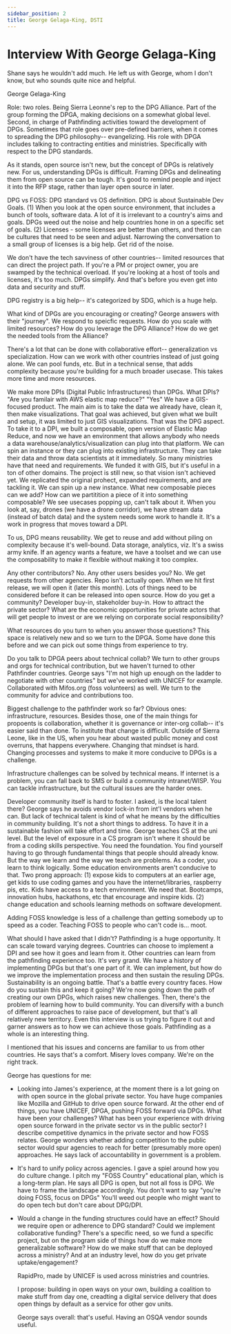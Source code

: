 ```yaml
---
sidebar_position: 2
title: George Gelaga-King, DSTI
---
```


# Interview With George Gelaga-King

Shane says he wouldn't add much. He left us with George, whom I don't
know, but who sounds quite nice and helpful.

George Gelaga-King

Role: two roles.  Being Sierra Leonne's rep to the DPG Alliance.  Part
of the group forming the DPGA, making decisions on a somewhat global
level.  Second, in charge of Pathfinding activities toward the
development of DPGs.  Sometimes that role goes over pre-defined
barriers, when it comes to spreading the DPG philosophy--
evangelizing.  His role with DPGA includes talking to contracting
entities and ministries.  Specifically with respect to the DPG
standards.

As it stands, open source isn't new, but the concept of DPGs is
relatively new.  For us, understanding DPGs is difficult. Framing DPGs
and delineating them from open source can be tough.  It's good to
remind people and inject it into the RFP stage, rather than layer open
source in later.

DPG vs FOSS: DPG standard vs OS definition.  DPG is about Sustainable
Dev Goals.  (1) When you look at the open source environment, that
includes a bunch of tools, software data.  A lot of it is irrelevant
to a country's aims and goals.  DPGs weed out the noise and help
countries hone in on a specific set of goals.  (2) Licenses - some
licenses are better than others, and there can be cultures that need
to be seen and adjust.  Narrowing the conversation to a small group of
licenses is a big help.  Get rid of the noise.

We don't have the tech savviness of other countries-- limited
resources that can direct the project path.  If you're a PM or project
owner, you are swamped by the technical overload.  If you're looking
at a host of tools and licenses, it's too much.  DPGs simplify.  And
that's before you even get into data and security and stuff.

DPG registry is a big help-- it's categorized by SDG, which is a huge
help.


What kind of DPGs are you encouraging or creating?  George answers
with their "journey".  We respond to speicfic requests.  How do you
scale with limited resources?  How do you leverage the DPG Alliance?
How do we get the needed tools from the Alliance?

There's a lot that can be done with collaborative effort--
generalization vs specialization.  How can we work with other
countries instead of just going alone.  We can pool funds, etc.  But
in a technical sense, that adds complexity because you're building for
a much broader usecase.  This takes more time and more resources.

We make more DPIs (Digital Public Infrastructures) than DPGs.  What
DPIs?  "Are you familair with AWS elastic map reduce?"  "Yes" We have
a GIS-focused product.  The main aim is to take the data we already
have, clean it, then make visualizations.  That goal was achieved, but
given what we built and setup, it was limited to just GIS
visualizations.  That was the DPG aspect.  To take it to a DPI, we
built a composable, open version of Elastic Map Reduce, and now we
have an environment that allows anybody who needs a data
warehouse/analytics/visualization can plug into that platform.  We can
spin an instance or they can plug into existing infrastructure.  They
can take their data and throw data scientists at it immediately.  So
many ministries have that need and requirements.  We funded it with
GIS, but it's useful in a ton of other domains.  The project is still
new, so that vision isn't achieved yet.  We replicated the original
prohect, expanded requirements, and are tackling it.  We can spin up a
new instance.  What new composable pieces can we add?  How can we
partitition a piece of it into something composable?  We see usecases
popping up, can't talk about it.  When you look at, say, drones (we
have a drone corridor), we have stream data (instead of batch data)
and the system needs some work to handle it. It's a work in progress
that moves toward a DPI.

To us, DPG means reusability.  We get to reuse and add without piling
on complexity because it's well-bound.  Data storage, analytics, viz.
It's a swiss army knife.  If an agency wants a feature, we have a
toolset and we can use the composability to make it flexible without
making it too complex.

Any other contributors?  No.  Any other users besides you?  No.  We
get requests from other agencies.  Repo isn't actually open.  When we
hit first release, we will open it (later this month).  Lots of things
need to be considered before it can be released into open source.  How
do you get a community?  Developer buy-in, stakeholder buy-in.  How to
attract the private sector?  What are the economic opportunities for
private actors that will get people to invest or are we relying on
corporate social responsibility?

What resources do you turn to when you answer those questions?  This
space is relatively new and so we turn to the DPGA.  Some have done
this before and we can pick out some things from experience to try.

Do you talk to DPGA peers about technical collab?  We turn to other
groups and orgs for technical contribution, but we haven't turned to
other Pathfinder countries.  George says "I'm not high up enough on
the ladder to negotiate with other countries" but we've worked with
UNICEF for example.  Collaborated with Mifos.org (foss volunteers) as
well.  We turn to the community for advice and contributions too.

Biggest challenge to the pathfinder work so far?  Obvious ones:
infrastructure, resources.  Besides those, one of the main things for
propoents is collaboration, whether it is governance or inter-org
collab-- it's easier said than done.  To institute that change is
difficult.  Outside of Sierra Leone, like in the US, when you hear
about wasted public money and cost overruns, that happens everywhere.
Changing that mindset is hard.  Changing processes and systems to make
it more conducive to DPGs is a challenge.

Infrastructure challenges can be solved by technical means.  If
internet is a problem, you can fall back to SMS or build a community
intranet/WISP.  You can tackle infrastructure, but the cultural issues
are the harder ones.

Developer community itself is hard to foster.  I asked, is the local
talent there?  George says he avoids vendor lock-in from int'l vendors
when he can.  But lack of technical talent is kind of what he means by
the difficulties in community building.  It's not a short things to
address.  To have it in a sustainable fashion will take effort and
time.  George teaches CS at the uni level.  But the level of exposure
in a CS program isn't where it should be from a coding skills
perspective. You need the foundation.  You find yourself having to go
through fundamental things that people should already know.  But the
way we learn and the way we teach are problems.  As a coder, you learn
to think logically.  Some education environments aren't conducive to
that.  Two prong approach: (1) expose kids to computers at an earlier
age, get kids to use coding games and you have the internet/libraries,
raspberry pis, etc.  Kids have access to a tech environment.  We need
that.  Bootcamps, innovation hubs, hackathons, etc that encourage and
inspire kids.  (2) change education and schools learning methods on
software development.

Adding FOSS knowledge is less of a challenge than getting somebody up
to speed as a coder.  Teaching FOSS to people who can't code
is... moot.

What should I have asked that I didn't? Pathfinding is a huge
opportunity.  It can scale toward varying degrees.  Countries can
choose to implement a DPI and see how it goes and learn from it.
Other countries can learn from the pathfinding experience too.  It's
very grand.  We have a history of implementing DPGs but that's one
part of it. We can implement, but how do we improve the implementation
process and then sustain the resuling DPGs.  Sustainability is an
ongoing battle.  That's a battle every country faces.  How do you
sustain this and keep it going?  We're now going down the path of
creating our own DPGs, which raises new challenges.  Then, there's the
problem of learning how to build community.  You can diversify with a
bunch of different approaches to raise pace of development, but that's
all relatively new territory.  Even this interview is us trying to
figure it out and garner answers as to how we can achieve those goals.
Pathfinding as a whole is an interesting thing.

I mentioned that his issues and concerns are familiar to us from other
countries.  He says that's a comfort.  Misery loves company.  We're on
the right track.

George has questions for me:

 * Looking into James's experience, at the moment there is a lot going
   on with open source in the global private sector.  You have huge
   companies like Mozilla and GitHub to drive open source forward.  At
   the other end of things, you have UNICEF, DPGA, pushing FOSS
   forward via DPGs.  What have been your challenges? What has been
   your experience with driving open source forward in the private
   sector vs in the public sector?  I describe competitive dynamics in
   the private sector and how FOSS relates.  George wonders whether
   adding competition to the public sector would spur agencies to
   reach for better (presumably more open) approaches.  He says lack
   of accountability in government is a problem.

 * It's hard to unify policy across agencies.  I gave a spiel around
   how you do culture change.  I pitch my "FOSS Country" educational
   plan, which is a long-term plan.  He says all DPG is open, but not
   all foss is DPG.  We have to frame the landscape accordingly.  You
   don't want to say "you're doing FOSS, focus on DPGs" You'll weed
   out people who might want to do open tech but don't care about
   DPG/DPI.

 * Would a change in the funding structures could have an effect?
   Should we require open or adherence to DPG standard?  Could we
   implement collaborative funding?  There's a specific need, so we
   fund a specific project, but on the program side of things how do
   we make more generalizable software?  How do we make stuff that can
   be deployed across a ministry?  And at an industry level, how do
   you get private uptake/engagement?

   RapidPro, made by UNICEF is used across ministries and countries.

   I propose: building in open ways on your own, building a coalition
   to make stuff from day one, creadting a digital service delivery
   that does open things by default as a service for other gov units.


   George says overall: that's useful.  Having an OSQA vendor sounds
   useful.
